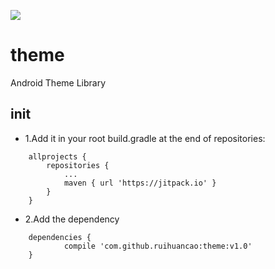 [![](https://jitpack.io/v/ruihuancao/theme.svg)](https://jitpack.io/#ruihuancao/theme)
# theme
Android Theme Library

## init
- 1.Add it in your root build.gradle at the end of repositories:
```
	allprojects {
		repositories {
			...
			maven { url 'https://jitpack.io' }
		}
	}
```
- 2.Add the dependency
```
	dependencies {
	        compile 'com.github.ruihuancao:theme:v1.0'
	}
```



